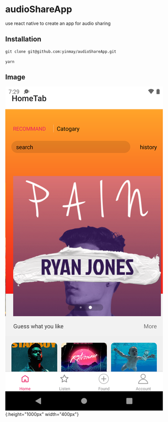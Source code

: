 # audioShareApp

use react native to create an app for audio sharing

## Installation

```
git clone git@github.com:yinmay/audioShareApp.git

yarn

```

## Image

![avatar](/src/assets/images/android_screenshot.png){:height="1000px" width="400px"}
